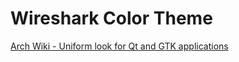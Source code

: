 # Wireshark Color Theme

[Arch Wiki - Uniform look for Qt and GTK applications](https://wiki.archlinux.org/title/Uniform_look_for_Qt_and_GTK_applications#Styles_for_both_Qt_and_GTK)
